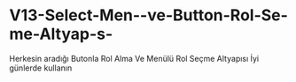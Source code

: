 # V13-Select-Men--ve-Button-Rol-Se-me-Altyap-s-
Herkesin aradığı Butonla Rol Alma Ve Menülü Rol Seçme Altyapısı İyi günlerde kullanın
